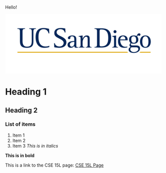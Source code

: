 Hello!

![Image](ucsd-logo-1.jpeg)

# Heading 1
## Heading 2
### List of items
1. Item 1
2. Item 2
3. Item 3
*This is in italics*

**This is in bold**

This is a link to the CSE 15L page: [CSE 15L Page](https://ucsd-cse15l-w22.github.io/)

